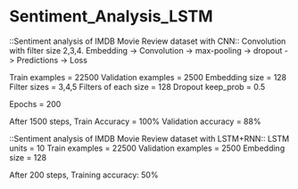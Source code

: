 # Sentiment_Analysis_LSTM

::Sentiment analysis of IMDB Movie Review dataset with CNN::
Convolution with filter size 2,3,4.
Embedding -> Convolution -> max-pooling -> dropout -> Predictions -> Loss

Train examples = 22500
Validation examples = 2500
Embedding size = 128
Filter sizes = 3,4,5
Filters of each size = 128
Dropout keep_prob = 0.5

Epochs = 200

After 1500 steps, 
		Train Accuracy = 100%
		Validation accuracy = 88%





::Sentiment analysis of IMDB Movie Review dataset with LSTM+RNN::
LSTM units = 10
Train examples = 22500
Validation examples = 2500
Embedding size = 128


After 200 steps, 
		Training accuracy: 50%


